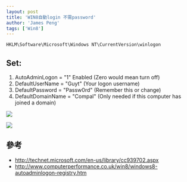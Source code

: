 ```yaml
---
layout: post
title: 'WIN8自動login 不需password'
author: 'James Peng'
tags: ['Win8']
---
```


    HKLM\Software\Microsoft\Windows NT\CurrentVersion\winlogon 


## Set:  ##

1. AutoAdminLogon = "1" Enabled  (Zero would mean turn off)
2. DefaultUserName = "Guyt" (Your logon username)
3. DefaultPassword = "Passw0rd" (Remember this or change)
4. DefaultDomainName = "Compal" (Only needed if this computer has joined a domain)


![](http://i.imgur.com/sTWJGA6.png)

![](http://i.imgur.com/qybAwEM.png)


## 參考 ##

- http://technet.microsoft.com/en-us/library/cc939702.aspx
- http://www.computerperformance.co.uk/win8/windows8-autoadminlogon-registry.htm


  

